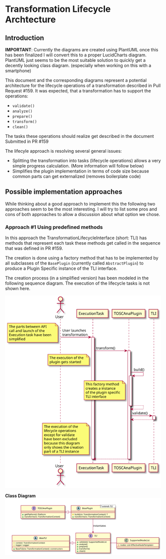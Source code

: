 # Transformation Lifecycle Archtecture

## Introduction

**IMPORTANT**: Currently the diagrams are created using PlantUML once this has been finalized I will convert this to a proper LucidCharts diagram. PlantUML just seems to be the most suitable solution to quickly get a decently looking class diagram. (especially when working on this with a smartphone)

This document and the corresponding diagrams represent a potential architecture for the lifecycle operations of a transformation described in Pull Request #159. It was expected, that a transformation has to support the operations:

- `validate()`
- `analyze()`
- `prepare()`
- `transform()`
- `clean()`

The tasks these operations should realize get described in the document Submitted in PR #159

The lifecyle approach is resolving several general issues:

- Splitting the transformation into tasks (lifecycle operations) allows a very simple progress calculation. (More information will follow below)
- Simplifies the plugin implementation in terms of code size because common parts can get externalized (removes boilerplate code)

## Possible implementation approaches

While thinking about a good approach to implement this the following two approaches seem to be the most interesting. I will try to list some pros and cons of both approaches to allow a discussion about what option we chose.

### Approach #1 Using predefined methods

In this approach the TransformationLifecycleInterface (short: TLI) has methods that represent each task these methods get called in the sequence that was defined in PR #159.

The creation is done using a factory method that has to be implemented by all subclasses of the `BasePlugin` (currently called `AbstractPlugin`) to produce a Plugin Specific instance of the TLI interface.

The creation process (in a simplified version) has been modeled in the following sequence diagram. The execution of the lifecycle tasks is not shown here.

![Creation sequence diagram](diagrams/creation-sequence.svg)

**Class Diagram**
![Draft Class Diagram without annotations](diagrams/class-diagram-na.svg)
